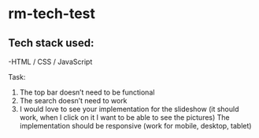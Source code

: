 # rm-tech-test

## Tech stack used:
  -HTML / CSS / JavaScript

Task:
1. The top bar doesn’t need to be functional
2. The search doesn’t need to work
3. I would love to see your implementation for the slideshow (it should work, when I click on it I want to be able to see the pictures)
The implementation should be responsive (work for mobile, desktop, tablet)